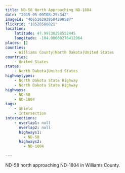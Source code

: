 ```yaml
---
title: ND-58 North Approaching ND-1804
date: "2015-05-09T08:25:34Z"
imageid: "4065162939504298587"
flickrid: "18528506821"
location:
    latitude: 47.99730258552445
    longitude: -104.00660276412964
places: []
counties:
    - Williams County|North Dakota|United States
countries:
    - United States
states:
    - North Dakota|United States
highwaytypes:
    - North Dakota State Highway
    - North Dakota State Highway
highways:
    - ND-58
    - ND-1804
tags:
    - Shield
    - Intersection
intersections:
    - overlap1: null
      overlap2: null
      highways1:
        - ND-58
      highways2:
        - ND-1804

---
```

ND-58 north approaching ND-1804 in Williams County.